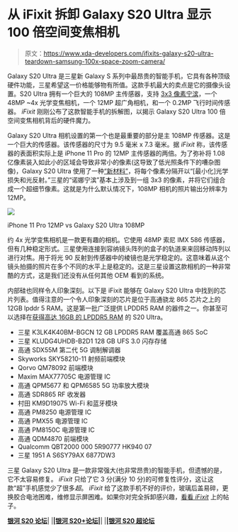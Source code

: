 # 从 iFixit 拆卸 Galaxy S20 Ultra 显示 100 倍空间变焦相机

> 原文：<https://www.xda-developers.com/ifixits-galaxy-s20-ultra-teardown-samsung-100x-space-zoom-camera/>

Galaxy S20 Ultra 是三星新 Galaxy S 系列中最昂贵的智能手机，它具有各种顶级硬件功能，三星希望这一价格能够物有所值。这款手机最大的卖点是它的摄像头设置。S20 Ultra 拥有一个巨大的 108MP 主传感器，支持 [3x3 像素宁滨](https://www.xda-developers.com/samsung-galaxy-s20-ultra-108mp-nona-binning-camera/)，一个 48MP ~4x 光学变焦相机，一个 12MP 超广角相机，和一个 0.2MP 飞行时间传感器。 *iFixit* 刚刚公布了这款智能手机的拆解图，以揭示 Galaxy S20 Ultra 100 倍空间变焦相机背后的硬件魔力。

Galaxy S20 Ultra 相机设置的第一个也是最重要的部分是主 108MP 传感器。这是一个巨大的传感器。该传感器的尺寸为 9.5 毫米 x 7.3 毫米。据 *iFixit* 称，该传感器的表面积实际上是 iPhone 11 Pro 的 12MP 主传感器的两倍。为了弥补将 1.08 亿像素装入如此小的区域会导致非常小的像素(这导致了低光照条件下的嘈杂图像)，Galaxy S20 Ultra 使用了一种[“新材料”](https://www.dpreview.com/news/5365192640/this-is-how-the-samsung-isocell-bright-hmx-108mp-mobile-image-sensor-works)，将每个像素分隔开以“[最小化]光学损失和光反射。”三星的“诺娜宁滨”基本上涉及到一组 3x3 的像素，并将它们组合成一个超细节像素。这就是为什么默认情况下，108MP 相机的照片输出分辨率为 12MP。

 <picture>![](img/ad1c9fb39c21dfbd7cc7b2e870f4f099.png)</picture> 

iPhone 11 Pro 12MP vs Galaxy S20 Ultra 108MP

约 4x 光学变焦相机是一款更有趣的相机。它使用 48MP 索尼 IMX 586 传感器，但有几种稳定形式。三星使用连接到容纳镜头阵列的盒子的轨道来来回移动阵列以进行对焦。用于将光 90 反射到传感器中的棱镜也是光学稳定的。这意味着从这个镜头拍摄的照片在多个不同的水平上是稳定的。这是三星设置这款相机的一种非常酷的方式，这是我们还没有从任何其他 OEM 看到的系统。

内部硅也同样令人印象深刻。以下是 iFixit 能够在 Galaxy S20 Ultra 中找到的芯片列表。值得注意的一个令人印象深刻的芯片是位于高通骁龙 865 芯片之上的 12GB lpddr 5 RAM。这是第一批广泛提供 LPDDR5 RAM 的器件之一。你甚至可以选择在[获得高达 16GB 的 LPDDR5 RAM](https://www.xda-developers.com/samsung-galaxy-s20-ultra-first-phone-16gb-ram/) 的 S20 Ultra。

*   三星 K3LK4K40BM-BGCN 12 GB LPDDR5 RAM 覆盖高通 865 SoC
*   三星 KLUDG4UHDB-B2D1 128 GB UFS 3.0 闪存存储
*   高通 SDX55M 第二代 5G 调制解调器
*   Skyworks SKY58210-11 射频前端模块
*   Qorvo QM78092 前端模块
*   Maxim MAX77705C 电源管理 IC
*   高通 QPM5677 和 QPM6585 5G 功率放大模块
*   高通 SDR865 RF 收发器
*   村田 KM9D19075 Wi-Fi 和蓝牙模块
*   高通 PM8250 电源管理 IC
*   高通 PMX55 电源管理 IC
*   高通 PM8150C 电源管理 IC
*   高通 QDM4870 前端模块
*   Qualcomm QBT2000 000 5R90777 HK940 07
*   三星 1951 A S6SY79AX 6877DW3

三星 Galaxy S20 Ultra 是一款非常强大(也非常昂贵)的智能手机，但遗憾的是，它不太容易修复。 *iFixit* 只给了它 3 分(满分 10 分)的可修复性评分，这让这款“超”手机感觉少了很多*超*。 *iFixit* 给了这款手机不好的评价，玻璃后盖易碎，更换胶合电池困难，维修显示屏困难。如果你对完全拆卸感兴趣，[看看 *iFixit*](https://www.ifixit.com/Teardown/Samsung+Galaxy+S20+Ultra+Teardown/131607) 上的帖子。

**[银河 S20 论坛](https://forum.xda-developers.com/galaxy-s20)**| |**|[银河 S20+论坛](https://forum.xda-developers.com/galaxy-s20-plus)|**| |**|[银河 S20 超论坛](https://forum.xda-developers.com/galaxy-s20-ultra)**